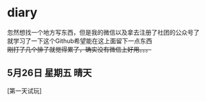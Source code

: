 # diary
忽然想找一个地方写东西，但是我的微信以及拿去注册了社团的公众号了
<br>
就学习了一下这个Github希望能在这上面留下一点东西
<br>
~~刚打了几个排子就觉得累了，确实没有微信上好用。。。~~
<br>
## 5月26日 星期五 晴天
[第一天试玩]


